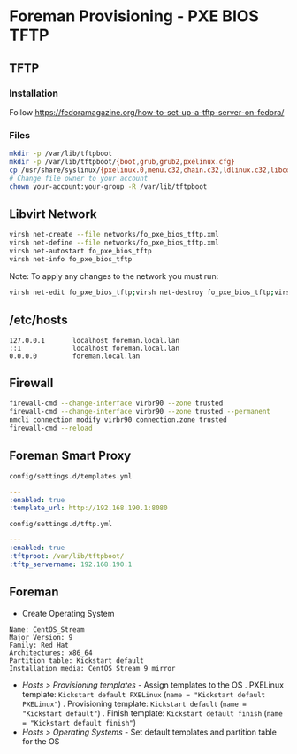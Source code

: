 # Foreman Provisioning - PXE BIOS TFTP

## TFTP

### Installation

Follow https://fedoramagazine.org/how-to-set-up-a-tftp-server-on-fedora/

### Files

```bash
mkdir -p /var/lib/tftpboot
mkdir -p /var/lib/tftpboot/{boot,grub,grub2,pxelinux.cfg}
cp /usr/share/syslinux/{pxelinux.0,menu.c32,chain.c32,ldlinux.c32,libcom32.c32,libutil.c32} /var/lib/tftpboot
# Change file owner to your account
chown your-account:your-group -R /var/lib/tftpboot
```

## Libvirt Network

```bash
virsh net-create --file networks/fo_pxe_bios_tftp.xml
virsh net-define --file networks/fo_pxe_bios_tftp.xml
virsh net-autostart fo_pxe_bios_tftp
virsh net-info fo_pxe_bios_tftp
```

Note: To apply any changes to the network you must run:

```bash
virsh net-edit fo_pxe_bios_tftp;virsh net-destroy fo_pxe_bios_tftp;virsh net-start fo_pxe_bios_tftp
```

## /etc/hosts

```
127.0.0.1       localhost foreman.local.lan
::1             localhost foreman.local.lan
0.0.0.0         foreman.local.lan
```

## Firewall

```bash
firewall-cmd --change-interface virbr90 --zone trusted
firewall-cmd --change-interface virbr90 --zone trusted --permanent
nmcli connection modify virbr90 connection.zone trusted
firewall-cmd --reload
```

## Foreman Smart Proxy

`config/settings.d/templates.yml`

```yaml
---
:enabled: true
:template_url: http://192.168.190.1:8080
```

`config/settings.d/tftp.yml`

```yaml
---
:enabled: true
:tftproot: /var/lib/tftpboot/
:tftp_servername: 192.168.190.1
```

## Foreman

- Create Operating System

```
Name: CentOS_Stream
Major Version: 9
Family: Red Hat
Architectures: x86_64
Partition table: Kickstart default
Installation media: CentOS Stream 9 mirror
```

- _Hosts > Provisioning templates_ - Assign templates to the OS
  . PXELinux template: `Kickstart default PXELinux` (`name = "Kickstart default PXELinux"`)
  . Provisioning template: `Kickstart default` (`name = "Kickstart default"`)
  . Finish template: `Kickstart default finish` (`name = "Kickstart default finish"`)
- _Hosts > Operating Systems_ - Set default templates and partition table for the OS
